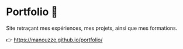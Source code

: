 # Portfolio 📖

Site retraçant mes expériences, mes projets, ainsi que mes formations.

👉  https://manouzze.github.io/portfolio/


